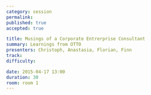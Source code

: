 ```yaml
---
category: session
permalink:
published: true
accepted: true

title: Musings of a Corporate Entrerprise Consultant
summary: Learnings from OTTO
presenters: Christoph, Anastasia, Florian, Finn
track:
difficulty:

date: 2015-04-17 13:00
duration: 30
room: room 1
---
```



